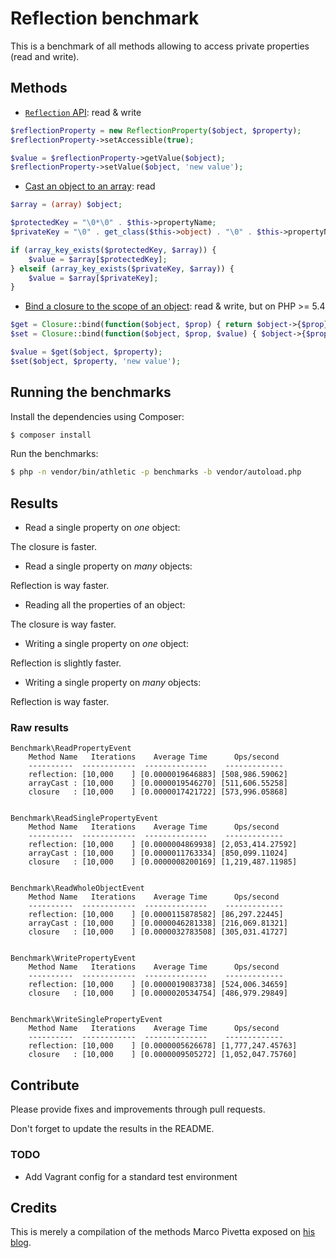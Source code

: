 # Reflection benchmark

This is a benchmark of all methods allowing to access private properties (read and write).


## Methods

- [`Reflection` API](http://php.net/manual/en/book.reflection.php): read & write

```php
$reflectionProperty = new ReflectionProperty($object, $property);
$reflectionProperty->setAccessible(true);

$value = $reflectionProperty->getValue($object);
$reflectionProperty->setValue($object, 'new value');
```

- [Cast an object to an array](http://ocramius.github.io/blog/fast-php-object-to-array-conversion/): read

```php
$array = (array) $object;

$protectedKey = "\0*\0" . $this->propertyName;
$privateKey = "\0" . get_class($this->object) . "\0" . $this->propertyName;

if (array_key_exists($protectedKey, $array)) {
	$value = $array[$protectedKey];
} elseif (array_key_exists($privateKey, $array)) {
	$value = $array[$privateKey];
}
```

- [Bind a closure to the scope of an object](http://ocramius.github.io/blog/accessing-private-php-class-members-without-reflection/): read & write, but on PHP >= 5.4

```php
$get = Closure::bind(function($object, $prop) { return $object->{$prop}; }, null, $object);
$set = Closure::bind(function($object, $prop, $value) { $object->{$prop} = $value; }, null, $object);

$value = $get($object, $property);
$set($object, $property, 'new value');
```


## Running the benchmarks

Install the dependencies using Composer:

```sh
$ composer install
```

Run the benchmarks:

```sh
$ php -n vendor/bin/athletic -p benchmarks -b vendor/autoload.php
```

## Results

- Read a single property on *one* object:

The closure is faster.

- Read a single property on *many* objects:

Reflection is way faster.

- Reading all the properties of an object:

The closure is way faster.

- Writing a single property on *one* object:

Reflection is slightly faster.

- Writing a single property on *many* objects:

Reflection is way faster.


### Raw results

```
Benchmark\ReadPropertyEvent
    Method Name   Iterations    Average Time      Ops/second
    ----------  ------------  --------------    -------------
    reflection: [10,000    ] [0.0000019646883] [508,986.59062]
    arrayCast : [10,000    ] [0.0000019546270] [511,606.55258]
    closure   : [10,000    ] [0.0000017421722] [573,996.05868]


Benchmark\ReadSinglePropertyEvent
    Method Name   Iterations    Average Time      Ops/second
    ----------  ------------  --------------    -------------
    reflection: [10,000    ] [0.0000004869938] [2,053,414.27592]
    arrayCast : [10,000    ] [0.0000011763334] [850,099.11024]
    closure   : [10,000    ] [0.0000008200169] [1,219,487.11985]


Benchmark\ReadWholeObjectEvent
    Method Name   Iterations    Average Time      Ops/second
    ----------  ------------  --------------    -------------
    reflection: [10,000    ] [0.0000115878582] [86,297.22445]
    arrayCast : [10,000    ] [0.0000046281338] [216,069.81321]
    closure   : [10,000    ] [0.0000032783508] [305,031.41727]


Benchmark\WritePropertyEvent
    Method Name   Iterations    Average Time      Ops/second
    ----------  ------------  --------------    -------------
    reflection: [10,000    ] [0.0000019083738] [524,006.34659]
    closure   : [10,000    ] [0.0000020534754] [486,979.29849]


Benchmark\WriteSinglePropertyEvent
    Method Name   Iterations    Average Time      Ops/second
    ----------  ------------  --------------    -------------
    reflection: [10,000    ] [0.0000005626678] [1,777,247.45763]
    closure   : [10,000    ] [0.0000009505272] [1,052,047.75760]
```


## Contribute

Please provide fixes and improvements through pull requests.

Don't forget to update the results in the README.

### TODO

- Add Vagrant config for a standard test environment


## Credits

This is merely a compilation of the methods Marco Pivetta exposed on [his blog](http://ocramius.github.io/).
